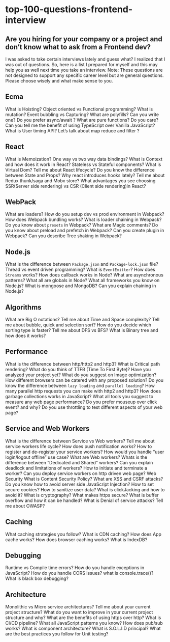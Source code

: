 # top-100-questions-frontend-interview

## Are you hiring for your company or a project and don’t know what to ask from a Frontend dev?
I was asked to take certain interviews lately and guess what? I realized that I was out of questions. So, here is a list I prepared for myself and this may help you as well next time you take an interview.
Note: These questions are not designed to support any specific career level but are general questions. Please choose wisely and what make sense to you.


## Ecma
What is Hoisting?
Object oriented vs Functional programming?
What is mutation?
Event bubbling vs Capturing?
What are polyfills? Can you write one?
Do you prefer async/await ?
What are pure functions? Do you care?
Can you tell me the benefit of using TypeScript over Vanilla JavaScript?
What is User timing API?
Let’s talk about map reduce and filter ?

## React
What is Memoization?
One way vs two way data bindings?
What is Context and how does it work in React?
Stateless vs Stateful components?
What is Virtual Dom?
Tell me about React lifecycle?
Do you know the difference between State and Props?
Why react introduces hooks lately?
Tell me about Redux thunk/saga and Mobx store?
What advantages you see choosing SSR(Server side rendering) vs CSR (Client side rendering)in React?

## WebPack
What are loaders?
How do you setup dev vs prod environment in Webpack?
How does Webpack bundling works?
What is loader chaining in Webpack?
Do you know about `presets` in Webpack?
What are Magic comments?
Do you know about preload and prefetch in Webpack?
Can you create plugin in Webpack?
Can you describe Tree shaking in Webpack?


## Node.js
What is the difference between `Package.json` and `Package-lock.json` file?
Thread vs event driven programming?
What is `EventEmitter`?
How does `Streams` works?
How does callback works in Node?
What are asynchronous patterns?
What all are globals in Node?
What all frameworks you know on Node.js?
What is mongoose and MongoDB?
Can you explain chaining in Node.js?


## Algorithms
What are Big O notations?
Tell me about Time and Space complexity?
Tell me about bubble, quick and selection sort?
How do you decide which sorting type is faster?
Tell me about DFS vs BFS?
What is Binary tree and how does it works?


## Performance
What is the difference between http/http2 and http3?
What is Critical path rendering?
What do you think of TTFB (Time To First Byte)? Have you analyzed your project yet?
What do you suggest on Image optimization? How different browsers can be catered with any proposed solution?
Do you know the difference between `lazy loading` and `parallel loading`?
How many parallel http requests you can make with http2 and http3?
How does garbage collections works in JavaScript?
What all tools you suggest to measure any web page performance?
Do you prefer mouseup over click event? and why?
Do you use throttling to test different aspects of your web page?


## Service and Web Workers
What is the difference between Service vs Web workers?
Tell me about service workers life cycle?
How does push notification works?
How to register and de-register your service workers?
How would you handle “user login/logout offline” use case?
What are Web workers?
Whats is the difference between “Dedicated and Shared” workers?
Can you explain deadlock and limitations of workers?
How to initiate and terminate a worker?
Can you deploy service workers on http driven web page?
Web Security
What is Content Security Policy?
What are XSS and CSRF attacks?
Do you know how to avoid server side JavaScript Injection?
How to set secure cookies?
How to sanitize user data?
What is clickJacking and how to avoid it?
What is cryptography?
What makes https secure?
What is buffer overflow and how it can be handled?
What is Denial of service attacks?
Tell me about OWASP?

## Caching
What caching strategies you follow?
What is CDN caching?
How does App cache works?
How does browser caching works?
What is IndexDB?

## Debugging
Runtime vs Compile time errors?
How do you handle exceptions in JavaScript?
How do you handle CORS issues?
what is console.trace()?
What is black box debugging?


## Architecture
Monolithic vs Micro service architectures?
Tell me about your current project structure?
What do you want to improve in your current project structure and why?
What are the benefits of using https over http?
What is CI/CD pipeline?
What all JavaScript patterns you know?
How does pub/sub works?
What is component architecture?
What is S.O.L.I.D principal?
What are the best practices you follow for Unit testing?

